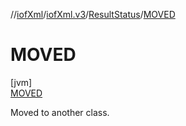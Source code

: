 //[iofXml](../../../../index.md)/[iofXml.v3](../../index.md)/[ResultStatus](../index.md)/[MOVED](index.md)

# MOVED

[jvm]\
[MOVED](index.md)

Moved to another class.
